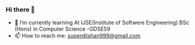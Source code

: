 ### Hi there 👋
- 🌱 I’m currently learning At IJSE(Institute of Softwere Engineering) BSc (Hons) in Computer Science -GDSE59
- 📫 How to reach me: superdilshan999@gmail.com
